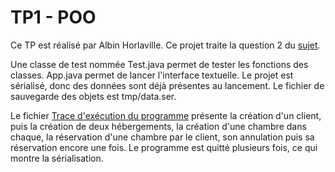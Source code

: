# TP1 - POO

Ce TP est réalisé par Albin Horlaville. Ce projet traite la question 2 du [sujet](tp1Aut2024.pdf).

Une classe de test nommée Test.java permet de tester les fonctions des classes. App.java permet de lancer l'interface textuelle. Le projet est sérialisé, donc des données sont déjà présentes au lancement. Le fichier de sauvegarde des objets est tmp/data.ser.

Le fichier [Trace d'exécution du programme](Trace.pdf) présente la création d'un client, puis la création de deux hébergements, la création d'une chambre dans chaque, la réservation d'une chambre par le client, son annulation puis sa réservation encore une fois. Le programme est quitté plusieurs fois, ce qui montre la sérialisation.
